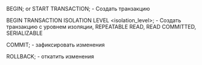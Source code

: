 BEGIN; or START TRANSACTION; - Создать транзакцию

BEGIN TRANSACTION ISOLATION LEVEL <isolation_level>; - Создать транзакцию с уровнем изоляции, REPEATABLE READ, READ COMMITTED, SERIALIZABLE

COMMIT; - зафиксировать изменения

ROLLBACK; - откатить изменения